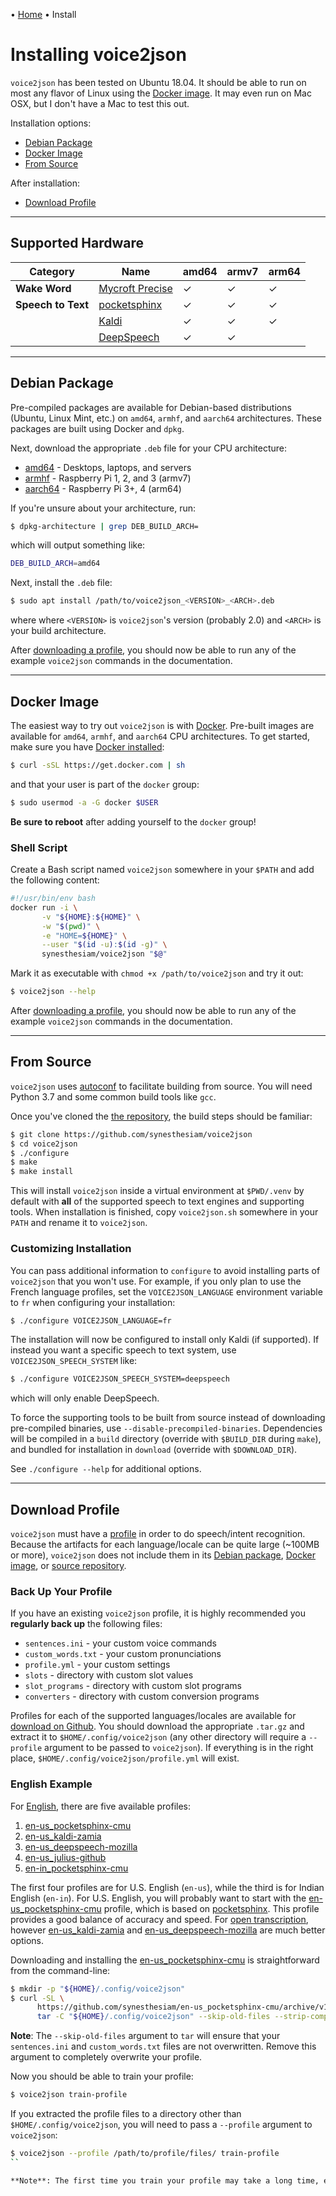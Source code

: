 &#8226; [Home](index.md) &#8226; Install

# Installing voice2json

`voice2json` has been tested on Ubuntu 18.04. It should be able to run on most any flavor of Linux using the [Docker image](#docker-image). It may even run on Mac OSX, but I don't have a Mac to test this out.

Installation options:

* [Debian Package](#debian-package)
* [Docker Image](#docker-image)
* [From Source](#from-source)

After installation:

* [Download Profile](#download-profile)

---

## Supported Hardware

| Category           | Name                                                            | amd64    | armv7    | arm64    |
| --------           | ------                                                          | -------  | -------  | -------  |
| **Wake Word**      | [Mycroft Precise](https://github.com/MycroftAI/mycroft-precise) | &#x2713; | &#x2713; | &#x2713; |
| **Speech to Text** | [pocketsphinx](speech-to-text.md#pocketsphinx)                  | &#x2713; | &#x2713; | &#x2713; |
|                    | [Kaldi](https://kaldi-asr.org)                                  | &#x2713; | &#x2713; | &#x2713; |
|                    | [DeepSpeech](https://github.com/mozilla/DeepSpeech)             | &#x2713; | &#x2713; |          |

---

## Debian Package

Pre-compiled packages are available for Debian-based distributions (Ubuntu, Linux Mint, etc.) on `amd64`, `armhf`, and `aarch64` architectures. These packages are built using Docker and `dpkg`.

Next, download the appropriate `.deb` file for your CPU architecture:

* [amd64](https://github.com/synesthesiam/voice2json/releases/download/v1.0-beta/voice2json_1.0_amd64.deb) - Desktops, laptops, and servers
* [armhf](https://github.com/synesthesiam/voice2json/releases/download/v1.0-beta/voice2json_1.0_armhf.deb) - Raspberry Pi 1, 2, and 3 (armv7)
* [aarch64](https://github.com/synesthesiam/voice2json/releases/download/v1.0-beta/voice2json_1.0_aarch64.deb) - Raspberry Pi 3+, 4 (arm64)

If you're unsure about your architecture, run:

```bash
$ dpkg-architecture | grep DEB_BUILD_ARCH=
```

which will output something like:

```bash
DEB_BUILD_ARCH=amd64
```

Next, install the `.deb` file:

```bash
$ sudo apt install /path/to/voice2json_<VERSION>_<ARCH>.deb
```

where where `<VERSION>` is `voice2json`'s version (probably 2.0) and `<ARCH>` is your build architecture.

After [downloading a profile](#download-profile), you should now be able to run any of the example `voice2json` commands in the documentation.

---

## Docker Image

The easiest way to try out `voice2json` is with [Docker](https://docker.com). Pre-built images are available for `amd64`, `armhf`, and `aarch64` CPU architectures. To get started, make sure you have [Docker installed](https://docs.docker.com/install/):

```bash
$ curl -sSL https://get.docker.com | sh
```
    
and that your user is part of the `docker` group:

```bash
$ sudo usermod -a -G docker $USER
```
    
**Be sure to reboot** after adding yourself to the `docker` group!

### Shell Script

Create a Bash script named `voice2json` somewhere in your `$PATH` and add the following content:

```bash
#!/usr/bin/env bash
docker run -i \
       -v "${HOME}:${HOME}" \
       -w "$(pwd)" \
       -e "HOME=${HOME}" \
       --user "$(id -u):$(id -g)" \
       synesthesiam/voice2json "$@"
```

Mark it as executable with `chmod +x /path/to/voice2json` and try it out:

```bash
$ voice2json --help
```

After [downloading a profile](#download-profile), you should now be able to run any of the example `voice2json` commands in the documentation.

---

## From Source

`voice2json` uses [autoconf](https://www.gnu.org/software/autoconf/) to facilitate building from source. You will need Python 3.7 and some common build tools like `gcc`.

Once you've cloned the [the repository](https://github.com/synesthesiam/voice2json), the build steps should be familiar:

```bash
$ git clone https://github.com/synesthesiam/voice2json
$ cd voice2json
$ ./configure
$ make
$ make install
```

This will install `voice2json` inside a virtual environment at `$PWD/.venv` by default with **all** of the supported speech to text engines and supporting tools. When installation is finished, copy `voice2json.sh` somewhere in your `PATH` and rename it to `voice2json`.

### Customizing Installation

You can pass additional information to `configure` to avoid installing parts of `voice2json` that you won't use. For example, if you only plan to use the French language profiles, set the `VOICE2JSON_LANGUAGE` environment variable to `fr` when configuring your installation:

```bash
$ ./configure VOICE2JSON_LANGUAGE=fr
```

The installation will now be configured to install only Kaldi (if supported). If instead you want a specific speech to text system, use `VOICE2JSON_SPEECH_SYSTEM` like:

```bash
$ ./configure VOICE2JSON_SPEECH_SYSTEM=deepspeech
```

which will only enable DeepSpeech.

To force the supporting tools to be built from source instead of downloading pre-compiled binaries, use `--disable-precompiled-binaries`. Dependencies will be compiled in a `build` directory (override with `$BUILD_DIR` during `make`), and bundled for installation in `download` (override with `$DOWNLOAD_DIR`).

See `./configure --help` for additional options.

---

## Download Profile

`voice2json` must have a [profile](profiles.md) in order to do speech/intent recognition. Because the artifacts for each language/locale can be quite large (~100MB or more), `voice2json` does not include them in its [Debian package](#debian-package), [Docker image](#docker-image), or [source repository](#from-source).

### Back Up Your Profile

If you have an existing `voice2json` profile, it is highly recommended you **regularly back up** the following files:

* `sentences.ini` - your custom voice commands
* `custom_words.txt` - your custom pronunciations
* `profile.yml` - your custom settings
* `slots` - directory with custom slot values
* `slot_programs` - directory with custom slot programs
* `converters` - directory with custom conversion programs

Profiles for each of the supported languages/locales are available for [download on Github](https://github.com/synesthesiam/voice2json-profiles). You should download the appropriate `.tar.gz` and extract it to `$HOME/.config/voice2json` (any other directory will require a `--profile` argument to be passed to `voice2json`). If everything is in the right place, `$HOME/.config/voice2json/profile.yml` will exist.

### English Example

For [English](https://github.com/synesthesiam/voice2json-profiles/tree/master/english), there are five available profiles:

1. [en-us_pocketsphinx-cmu](https://github.com/synesthesiam/en-us_pocketsphinx-cmu)
2. [en-us_kaldi-zamia](https://github.com/synesthesiam/en-us_kaldi-zamia)
3. [en-us_deepspeech-mozilla](https://github.com/synesthesiam/en-us_deepspeech-mozilla)
4. [en-us_julius-github](https://github.com/synesthesiam/en-us_julius-github)
5. [en-in_pocketsphinx-cmu](https://github.com/synesthesiam/en-in_pocketsphinx-cmu)

The first four profiles are for U.S. English (`en-us`), while the third is for Indian English (`en-in`). For U.S. English, you will probably want to start with the [en-us_pocketsphinx-cmu](https://github.com/synesthesiam/en-us_pocketsphinx-cmu) profile, which is based on [pocketsphinx](https://github.com/cmusphinx/pocketsphinx). This profile provides a good balance of accuracy and speed. For [open transcription](commands.md#open-transcription), however [en-us_kaldi-zamia](https://github.com/synesthesiam/en-us_kaldi-zamia) and [en-us_deepspeech-mozilla](https://github.com/synesthesiam/en-us_deepspeech-mozilla) are much better options.

Downloading and installing the [en-us_pocketsphinx-cmu](https://github.com/synesthesiam/en-us_pocketsphinx-cmu) is straightforward from the command-line:

```bash
$ mkdir -p "${HOME}/.config/voice2json"
$ curl -SL \
      https://github.com/synesthesiam/en-us_pocketsphinx-cmu/archive/v1.0.tar.gz | \
      tar -C "${HOME}/.config/voice2json" --skip-old-files --strip-components=1 -xzvf -
```

**Note**: The `--skip-old-files` argument to `tar` will ensure that your `sentences.ini` and `custom_words.txt` files are not overwritten. Remove this argument to completely overwrite your profile.

Now you should be able to train your profile:

```bash
$ voice2json train-profile
```

If you extracted the profile files to a directory other than `$HOME/.config/voice2json`, you will need to pass a `--profile` argument to `voice2json`:

```bash
$ voice2json --profile /path/to/profile/files/ train-profile
``

**Note**: The first time you train your profile may take a long time, especially on Raspberry Pi (SD card). This is because `voice2json` is decompressing and re-combining split files from GitHub.
